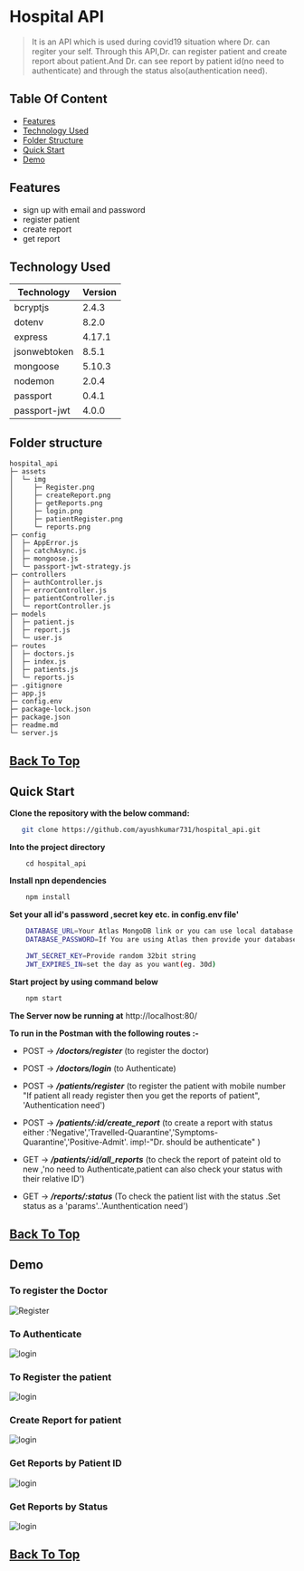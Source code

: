 # Hospital API

> It is an API which is used during covid19 situation where Dr. can regiter your self. Through this API,Dr. can register patient and create report about patient.And Dr. can see report by patient id(no need to authenticate) and through the status also(authentication need).

## Table Of Content

- [Features](#Features)
- [Technology Used](#Technology-Used)
- [Folder Structure](#Folder-Structure)
- [Quick Start](#Quick-Start)
- [Demo](#Demo)

## Features

- sign up with email and password
- register patient
- create report
- get report

## Technology Used

| Technology   | Version |
| ------------ | ------- |
| bcryptjs     | 2.4.3   |
| dotenv       | 8.2.0   |
| express      | 4.17.1  |
| jsonwebtoken | 8.5.1   |
| mongoose     | 5.10.3  |
| nodemon      | 2.0.4   |
| passport     | 0.4.1   |
| passport-jwt | 4.0.0   |

## Folder structure

```
hospital_api
├─ assets
│  └─ img
│     ├─ Register.png
│     ├─ createReport.png
│     ├─ getReports.png
│     ├─ login.png
│     ├─ patientRegister.png
│     └─ reports.png
├─ config
│  ├─ AppError.js
│  ├─ catchAsync.js
│  ├─ mongoose.js
│  └─ passport-jwt-strategy.js
├─ controllers
│  ├─ authController.js
│  ├─ errorController.js
│  ├─ patientController.js
│  └─ reportController.js
├─ models
│  ├─ patient.js
│  ├─ report.js
│  └─ user.js
├─ routes
│  ├─ doctors.js
│  ├─ index.js
│  ├─ patients.js
│  └─ reports.js
├─ .gitignore
├─ app.js
├─ config.env
├─ package-lock.json
├─ package.json
├─ readme.md
└─ server.js
```

## [Back To Top](#Hospital-API)

## Quick Start

**Clone the repository with the below command:**

```bash
   git clone https://github.com/ayushkumar731/hospital_api.git
```

**Into the project directory**

```
    cd hospital_api
```

**Install npn dependencies**

```bash
    npm install
```

**Set your all id's password ,secret key etc. in config.env file'**

```bash
    DATABASE_URL=Your Atlas MongoDB link or you can use local database
    DATABASE_PASSWORD=If You are using Atlas then provide your database password

    JWT_SECRET_KEY=Provide random 32bit string
    JWT_EXPIRES_IN=set the day as you want(eg. 30d)
```

**Start project by using command below**

```bash
    npm start
```

**The Server now be running at** http://localhost:80/

**To run in the Postman with the following routes :-**

- POST -> **_/doctors/register_** (to register the doctor)

- POST -> **_/doctors/login_** (to Authenticate)

- POST -> **_/patients/register_** (to register the patient with mobile number "If patient all ready register then you get the reports of patient", 'Authentication need')

- POST -> **_/patients/:id/create_report_** (to create a report with status either :'Negative','Travelled-Quarantine','Symptoms-Quarantine','Positive-Admit'. imp!-"Dr. should be authenticate" )

- GET -> **_/patients/:id/all_reports_** (to check the report of pateint old to new ,'no need to Authenticate,patient can also check your status with their relative ID')

- GET -> **_/reports/:status_** (To check the patient list with the status .Set status as a 'params'..'Aunthentication need')

## [Back To Top](#Hospital-API)

## Demo

### To register the Doctor

![Register](./assets/img/Register.png)

### To Authenticate

![login](./assets/img/login.png)

### To Register the patient

![login](./assets/img/patientRegister.png)

### Create Report for patient

![login](./assets/img/createReport.png)

### Get Reports by Patient ID

![login](./assets/img/getReports.png)

### Get Reports by Status

![login](./assets/img/reports.png)

## [Back To Top](#Hospital-API)
